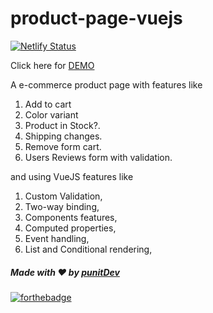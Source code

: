 # product-page-vuejs
[![Netlify Status](https://api.netlify.com/api/v1/badges/9a08ae3a-b54f-418b-af3a-3d5acc3ec91d/deploy-status)](https://app.netlify.com/sites/vuejs-products/deploys)

Click here for [DEMO](https://vuejs-products.netlify.app/)

A e-commerce product page with features like 
1. Add to cart
2. Color variant
3. Product in Stock?.
4. Shipping changes.
5. Remove form cart.
6. Users Reviews form with validation.

and using VueJS features like
1. Custom Validation, 
2. Two-way binding,
3. Components features,
4. Computed properties,
5. Event handling,
6. List and Conditional rendering,


##### Made with ♥ by <a href="https://github.com/punitkmryh">punitDev</a>
[![forthebadge](https://forthebadge.com/images/badges/built-with-love.svg)](https://github.com/punitkmryh)
